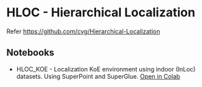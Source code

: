 # HLOC - Hierarchical Localization

Refer https://github.com/cvg/Hierarchical-Localization

## Notebooks

- HLOC_KOE - Localization KoE environment using indoor (InLoc) datasets. Using SuperPoint and SuperGlue. [Open in Colab](https://colab.research.google.com/github/KOE-Wayfind/HLOC/blob/main/HLOC_KOE.ipynb)
